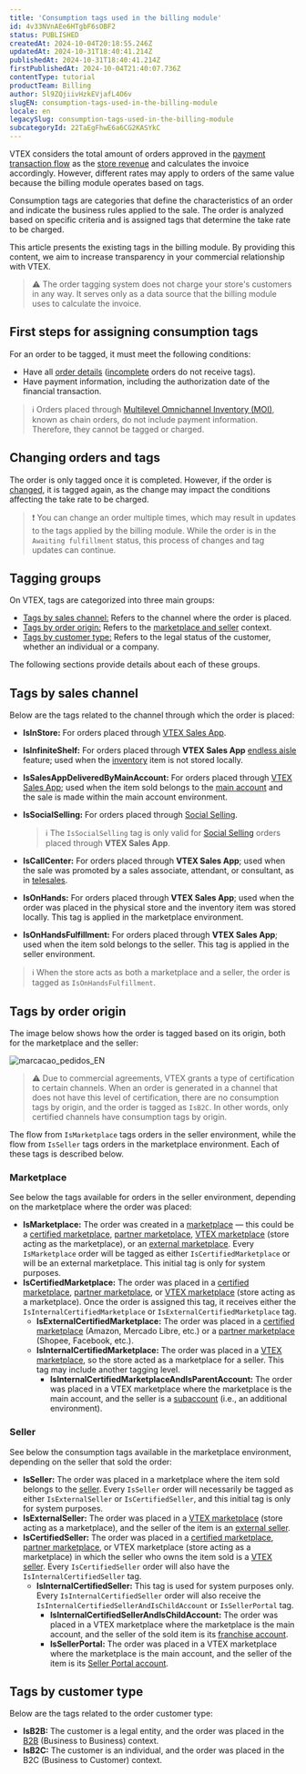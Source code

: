 ```yaml
---
title: 'Consumption tags used in the billing module'
id: 4v33NVnAEe6HTgbF6sOBF2
status: PUBLISHED
createdAt: 2024-10-04T20:18:55.246Z
updatedAt: 2024-10-31T18:40:41.214Z
publishedAt: 2024-10-31T18:40:41.214Z
firstPublishedAt: 2024-10-04T21:40:07.736Z
contentType: tutorial
productTeam: Billing
author: 5l9ZQjiivHzkEVjafL4O6v
slugEN: consumption-tags-used-in-the-billing-module
locale: en
legacySlug: consumption-tags-used-in-the-billing-module
subcategoryId: 22TaEgFhwE6a6CG2KASYkC
---
```


VTEX considers the total amount of orders approved in the [payment transaction flow](https://help.vtex.com/en/tutorial/fluxo-da-transacao-no-pagamentos--Er2oWmqPIWWyeIy4IoEoQ) as the [store revenue](https://help.vtex.com/en/tutorial/o-que-a-vtex-considera-como-receita-para-apuracao--58j4cfoXfisWyemASACwSq) and calculates the invoice accordingly. However, different rates may apply to orders of the same value because the billing module operates based on tags.

Consumption tags are categories that define the characteristics of an order and indicate the business rules applied to the sale. The order is analyzed based on specific criteria and is assigned tags that determine the take rate to be charged.

This article presents the existing tags in the billing module. By providing this content, we aim to increase transparency in your commercial relationship with VTEX.

>⚠️ The order tagging system does not charge your store's customers in any way. It serves only as a data source that the billing module uses to calculate the invoice.

## First steps for assigning consumption tags

For an order to be tagged, it must meet the following conditions:

* Have all [order details](https://help.vtex.com/en/tracks/pedidos--2xkTisx4SXOWXQel8Jg8sa) ([incomplete](https://help.vtex.com/en/tutorial/entendendo-os-pedidos-incompletos--tutorials_294) orders do not receive tags).
* Have payment information, including the authorization date of the financial transaction.

>ℹ️ Orders placed through [Multilevel Omnichannel Inventory (MOI)](https://help.vtex.com/en/tutorial/multilevel-omnichannel-inventory--7M1xyCZWUyCB7PcjNtOyw4), known as chain orders, do not include payment information. Therefore, they cannot be tagged or charged.

## Changing orders and tags

The order is only tagged once it is completed. However, if the order is [changed](https://help.vtex.com/en/tutorial/como-alterar-pedidos-beta--7btlG91rb6sHpW1dkd2kBw#status-of-the-order-to-be-changed), it is tagged again, as the change may impact the conditions affecting the take rate to be charged.

>❗ You can change an order multiple times, which may result in updates to the tags applied by the billing module. While the order is in the `Awaiting fulfillment` status, this process of changes and tag updates can continue.

## Tagging groups

On VTEX, tags are categorized into three main groups: 

* [Tags by sales channel:](#tags-by-sales-channel) Refers to the channel where the order is placed.
* [Tags by order origin:](#tags-by-order-origin) Refers to the [marketplace and seller](https://help.vtex.com/en/tutorial/estrategias-de-marketplace-na-vtex--tutorials_402) context.
* [Tags by customer type:](#tags-by-customer-type) Refers to the legal status of the customer, whether an individual or a company.

The following sections provide details about each of these groups.

## Tags by sales channel

Below are the tags related to the channel through which the order is placed:

* **IsInStore:** For orders placed through [VTEX Sales App](https://help.vtex.com/en/tracks/instore-primeiros-passos-e-configuracoes--zav76TFEZlAjnyBVL5tRc).
* **IsInfiniteShelf:** For orders placed through **VTEX Sales App** [endless aisle](https://help.vtex.com/en/tracks/unified-commerce-strategies--3WGDRRhc3vf1MJb9zGncnv/40KMlmGI5tN0r0KPCDWgGn) feature; used when the [inventory](https://help.vtex.com/en/tutorial/gerenciar-inventario--tutorials_139) item is not stored locally.
* **IsSalesAppDeliveredByMainAccount:** For orders placed through [VTEX Sales App](https://help.vtex.com/en/tracks/instore-primeiros-passos-e-configuracoes--zav76TFEZlAjnyBVL5tRc); used when the item sold belongs to the [main account](https://help.vtex.com/en/tracks/trilha-da-loja-vtex--eSDNk26pdvemF3XKM0nK9/4yPqZQyj0t675QpcG7H6yl#vtex-account-types) and the sale is made within the main account environment.
* **IsSocialSelling:** For orders placed through [Social Selling](https://help.vtex.com/en/tutorial/como-usar-o-app-carrinho-compartilhavel--3ePPpkmeZ96GXbeIoGZbTN).

  >ℹ️ The `IsSocialSelling` tag is only valid for [Social Selling](https://help.vtex.com/en/tutorial/como-usar-o-app-carrinho-compartilhavel--3ePPpkmeZ96GXbeIoGZbTN) orders placed through **VTEX Sales App**.

* **IsCallCenter:** For orders placed through **VTEX Sales App**; used when the sale was promoted by a sales associate, attendant, or consultant, as in [telesales](https://help.vtex.com/en/tutorial/como-configurar-as-funcionalidades-de-televendas--76FNgQP2Glc4umMJ5Yr50R).
* **IsOnHands:** For orders placed through **VTEX Sales App**; used when the order was placed in the physical store and the inventory item was stored locally. This tag is applied in the marketplace environment.
* **IsOnHandsFulfillment:** For orders placed through **VTEX Sales App**; used when the item sold belongs to the seller. This tag is applied in the seller environment.

>ℹ️ When the store acts as both a marketplace and a seller, the order is tagged as `IsOnHandsFulfillment`.

## Tags by order origin

The image below shows how the order is tagged based on its origin, both for the marketplace and the seller:

![marcacao_pedidos_EN](https://images.ctfassets.net/alneenqid6w5/3q4rRQ1ATOB7vJGm2AfwNL/98b2b9314b3be0ce4f5bb74b9caf9157/marcacao_pedidos_EN.png)

>⚠️ Due to commercial agreements, VTEX grants a type of certification to certain channels. When an order is generated in a channel that does not have this level of certification, there are no consumption tags by origin, and the order is tagged as `IsB2C`. In other words, only certified channels have consumption tags by origin.

The flow from `IsMarketplace` tags orders in the seller environment, while the flow from `IsSeller` tags orders in the marketplace environment. Each of these tags is described below.

### Marketplace

See below the tags available for orders in the seller environment, depending on the marketplace where the order was placed:

* **IsMarketplace:** The order was created in a [marketplace](https://help.vtex.com/en/tutorial/o-que-e-um-marketplace--680lLJTnmEAmekcC0MIea8) — this could be a [certified marketplace](https://help.vtex.com/en/tutorial/estrategias-de-marketplace-na-vtex--tutorials_402#integrating-with-certified-marketplaces), [partner marketplace](https://help.vtex.com/en/tutorial/estrategias-de-marketplace-na-vtex--tutorials_402#integrating-with-partner-marketplaces), [VTEX marketplace](https://help.vtex.com/en/tutorial/estrategias-de-marketplace-na-vtex--tutorials_402#operating-as-a-vtex-marketplace) (store acting as the marketplace), or an [external marketplace](https://developers.vtex.com/docs/guides/external-marketplace-integration-guide).  Every `IsMarketplace` order will be tagged as either `IsCertifiedMarketplace` or will be an external marketplace. This initial tag is only for system purposes.
* **IsCertifiedMarketplace:** The order was placed in a [certified marketplace](https://help.vtex.com/en/tutorial/estrategias-de-marketplace-na-vtex--tutorials_402#integrating-with-certified-marketplaces), [partner marketplace](https://help.vtex.com/en/tutorial/estrategias-de-marketplace-na-vtex--tutorials_402#integrating-with-partner-marketplaces), or [VTEX marketplace](https://help.vtex.com/pt/tutorial/estrategias-de-marketplace-na-vtex--tutorials_402#ser-um-marketplace-vtex) (store acting as a marketplace).  Once the order is assigned this tag, it receives either the `IsInternalCertifiedMarketplace` or `IsExternalCertifiedMarketplace` tag.
    * **IsExternalCertifiedMarketplace:** The order was placed in a [certified marketplace](https://help.vtex.com/en/tutorial/estrategias-de-marketplace-na-vtex--tutorials_402#integrating-with-certified-marketplaces) (Amazon, Mercado Libre, etc.) or a [partner marketplace](https://help.vtex.com/en/tutorial/estrategias-de-marketplace-na-vtex--tutorials_402#integrating-with-partner-marketplaces) (Shopee, Facebook, etc.).
    * **IsInternalCertifiedMarketplace:** The order was placed in a [VTEX marketplace](https://help.vtex.com/en/tutorial/estrategias-de-marketplace-na-vtex--tutorials_402#operating-as-a-vtex-marketplace), so the store acted as a marketplace for a seller. This tag may include another tagging level.
        * **IsInternalCertifiedMarketplaceAndIsParentAccount:** The order was placed in a VTEX marketplace where the marketplace is the main account, and the seller is a [subaccount](https://help.vtex.com/en/tracks/trilha-da-loja-vtex--eSDNk26pdvemF3XKM0nK9/4yPqZQyj0t675QpcG7H6yl#additional-environment) (i.e., an additional environment).

### Seller

See below the consumption tags available in the marketplace environment, depending on the seller that sold the order:

* **IsSeller:** The order was placed in a marketplace where the item sold belongs to the [seller](https://help.vtex.com/en/tutorial/o-que-e-um-seller). Every `IsSeller` order will necessarily be tagged as either `IsExternalSeller` or `IsCertifiedSeller`, and this initial tag is only for system purposes.
* **IsExternalSeller:** The order was placed in a [VTEX marketplace](https://help.vtex.com/en/tutorial/estrategias-de-marketplace-na-vtex--tutorials_402#operating-as-a-vtex-marketplace) (store acting as a marketplace), and the seller of the item is an [external seller](https://developers.vtex.com/docs/guides/external-seller-integration-guide).
* **IsCertifiedSeller:** The order was placed in a [certified marketplace](https://help.vtex.com/en/tutorial/estrategias-de-marketplace-na-vtex--tutorials_402#integrating-with-certified-marketplaces), [partner marketplace](https://help.vtex.com/en/tutorial/estrategias-de-marketplace-na-vtex--tutorials_402#integrating-with-partner-marketplaces), or VTEX marketplace (store acting as a marketplace) in which the seller who owns the item sold is a [VTEX seller](https://help.vtex.com/en/tutorial/estrategias-de-marketplace-na-vtex--tutorials_402#operating-as-a-vtex-seller). Every `IsCertifiedSeller` order will also have the `IsInternalCertifiedSeller` tag.
    * **IsInternalCertifiedSeller:** This tag is used for system purposes only. Every `IsInternalCertifiedSeller` order will also receive the `IsInternalCertifiedSellerAndIsChildAccount` or `IsSellerPortal` tag.
        * **IsInternalCertifiedSellerAndIsChildAccount:** The order was placed in a VTEX marketplace where the marketplace is the main account, and the seller of the sold item is its [franchise account](https://help.vtex.com/en/tutorial/seller-white-label--5orlGHyDHGAYciQ64oEgKa#relationship-between-white-label-sellers-and-franchise-accounts).
        * **IsSellerPortal:** The order was placed in a VTEX marketplace where the marketplace is the main account, and the seller of the item is its [Seller Portal account](https://help.vtex.com/en/tracks/trilha-da-loja-vtex--eSDNk26pdvemF3XKM0nK9/4yPqZQyj0t675QpcG7H6yl#vtex-account-types).

## Tags by customer type

Below are the tags related to the order customer type:

* **IsB2B:** The customer is a legal entity, and the order was placed in the [B2B](https://help.vtex.com/en/tutorial/configurando-b2b-na-vtex--tutorials_238) (Business to Business) context.
* **IsB2C:** The customer is an individual, and the order was placed in the B2C (Business to Customer) context.

